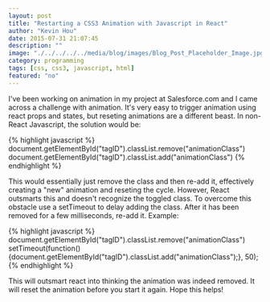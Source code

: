 ```yaml
---
layout: post
title: "Restarting a CSS3 Animation with Javascript in React"
author: "Kevin Hou"
date: 2015-07-31 21:07:45
description: ""
image: "./../../../../media/blog/images/Blog_Post_Placeholder_Image.jpg"
category: programming
tags: [css, css3, javascript, html]
featured: "no"
---
```

I've been working on animation in my project at Salesforce.com and I came across a challenge with animation. It's very easy to trigger animation using react props and states, but reseting animations are a different beast. In non-React Javascript, the solution would be:

{% highlight javascript %}
document.getElementById("tagID").classList.remove("animationClass")
document.getElementById("tagID").classList.add("animationClass")
{% endhighlight %}
 
This would essentially just remove the class and then re-add it, effectively creating a "new" animation and reseting the cycle. However, React outsmarts this and doesn't recognize the toggled class. To overcome this obstacle use a setTimeout to delay adding the class. After it has been removed for a few milliseconds, re-add it. Example:

{% highlight javascript %}
document.getElementById("tagID").classList.remove("animationClass")
setTimeout(function() {document.getElementById("tagID").classList.add("animationClass");}, 50);
{% endhighlight %}
 
This will outsmart react into thinking the animation was indeed removed. It will reset the animation before you start it again. Hope this helps!